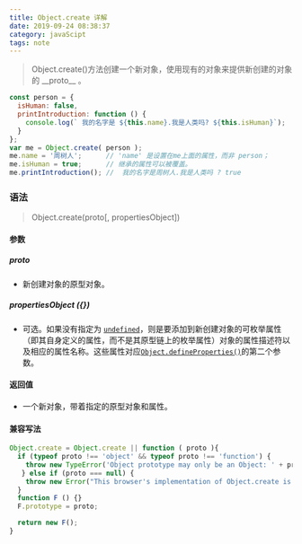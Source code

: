 ```yaml
---
title: Object.create 详解
date: 2019-09-24 08:38:37
category: javaScipt
tags: note
---
```

> Object.create()方法创建一个新对象，使用现有的对象来提供新创建的对象的 \_\_proto\_\_ 。
<!--more-->
```javascript
const person = {
  isHuman: false,
  printIntroduction: function () {
    console.log(` 我的名字是 ${this.name}.我是人类吗? ${this.isHuman}`);
  }
};
var me = Object.create( person );
me.name = '周树人';      // 'name' 是设置在me上面的属性，而非 person；
me.isHuman = true;      // 继承的属性可以被覆盖。
me.printIntroduction(); //  我的名字是周树人.我是人类吗 ? true

```
### 语法
> Object.create(proto[, propertiesObject])

#### 参数

##### proto
 * 新创建对象的原型对象。
##### propertiesObject  ({})
 * 可选。如果没有指定为 [`undefined`](https://developer.mozilla.org/zh-CN/docs/Web/JavaScript/Reference/Global_Objects/undefined "undefined是全局对象的一个属性。也就是说，它是全局作用域的一个变量。undefined的最初值就是原始数据类型undefined。")，则是要添加到新创建对象的可枚举属性（即其自身定义的属性，而不是其原型链上的枚举属性）对象的属性描述符以及相应的属性名称。这些属性对应[`Object.defineProperties()`](https://developer.mozilla.org/zh-CN/docs/Web/JavaScript/Reference/Global_Objects/Object/defineProperties "Object.defineProperties() 方法直接在一个对象上定义新的属性或修改现有属性，并返回该对象。")的第二个参数。
#### 返回值
* 一个新对象，带着指定的原型对象和属性。
#### 兼容写法
```javascript
Object.create = Object.create || function ( proto ){
  if (typeof proto !== 'object' && typeof proto !== 'function') {
    throw new TypeError('Object prototype may only be an Object: ' + proto);
   } else if (proto === null) {
    throw new Error("This browser's implementation of Object.create is a shim and doesn't support 'null' as the first argument.");
  }
  function F () {}
  F.prototype = proto;

  return new F();
}
```